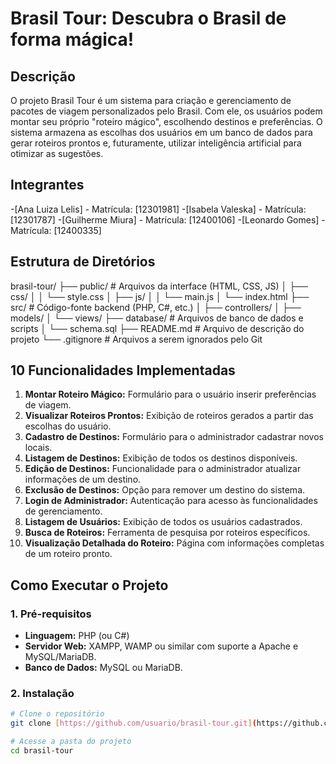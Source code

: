 # Brasil Tour: Descubra o Brasil de forma mágica!

## Descrição
O projeto Brasil Tour é um sistema para criação e gerenciamento de pacotes de viagem personalizados pelo Brasil. Com ele, os usuários podem montar seu próprio "roteiro mágico", escolhendo destinos e preferências. O sistema armazena as escolhas dos usuários em um banco de dados para gerar roteiros prontos e, futuramente, utilizar inteligência artificial para otimizar as sugestões.

## Integrantes
-[Ana Luiza Lelis] - Matrícula: [12301981]
-[Isabela Valeska] - Matrícula: [12301787]
-[Guilherme Miura] - Matrícula: [12400106]
-[Leonardo Gomes] - Matrícula: [12400335]

## Estrutura de Diretórios

brasil-tour/
├── public/                 # Arquivos da interface (HTML, CSS, JS)
│   ├── css/
│   │   └── style.css
│   ├── js/
│   │   └── main.js
│   └── index.html
├── src/                    # Código-fonte backend (PHP, C#, etc.)
│   ├── controllers/
│   ├── models/
│   └── views/
├── database/               # Arquivos de banco de dados e scripts
│   └── schema.sql
├── README.md               # Arquivo de descrição do projeto
└── .gitignore              # Arquivos a serem ignorados pelo Git


## 10 Funcionalidades Implementadas

1.  **Montar Roteiro Mágico:** Formulário para o usuário inserir preferências de viagem.
2.  **Visualizar Roteiros Prontos:** Exibição de roteiros gerados a partir das escolhas do usuário.
3.  **Cadastro de Destinos:** Formulário para o administrador cadastrar novos locais.
4.  **Listagem de Destinos:** Exibição de todos os destinos disponíveis.
5.  **Edição de Destinos:** Funcionalidade para o administrador atualizar informações de um destino.
6.  **Exclusão de Destinos:** Opção para remover um destino do sistema.
7.  **Login de Administrador:** Autenticação para acesso às funcionalidades de gerenciamento.
8.  **Listagem de Usuários:** Exibição de todos os usuários cadastrados.
9.  **Busca de Roteiros:** Ferramenta de pesquisa por roteiros específicos.
10. **Visualização Detalhada do Roteiro:** Página com informações completas de um roteiro pronto.

## Como Executar o Projeto

### 1. Pré-requisitos
- **Linguagem:** PHP (ou C#)
- **Servidor Web:** XAMPP, WAMP ou similar com suporte a Apache e MySQL/MariaDB.
- **Banco de Dados:** MySQL ou MariaDB.

### 2. Instalação
```bash
# Clone o repositório
git clone [https://github.com/usuario/brasil-tour.git](https://github.com/usuario/brasil-tour.git)

# Acesse a pasta do projeto
cd brasil-tour